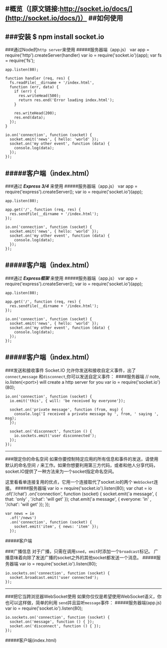 #概览（[原文链接:http://socket.io/docs/](http://socket.io/docs/)）
##如何使用
---
###安装
    $ npm install socket.io
---
###通过Node的`http server`来使用
#####服务器端（app.js）
    var app = require('http').createServer(handler)
    var io = require('socket.io')(app);
    var fs = require('fs');

    app.listen(80);

    function handler (req, res) {
      fs.readFile(__dirname + '/index.html',
      function (err, data) {
        if (err) {
          res.writeHead(500);
          return res.end('Error loading index.html');
        }

        res.writeHead(200);
        res.end(data);
      });
    }

    io.on('connection', function (socket) {
      socket.emit('news', { hello: 'world' });
      socket.on('my other event', function (data) {
        console.log(data);
      });
    });
#####客户端（index.html）
    <script src="/socket.io/socket.io.js"></script>
    <script>
      var socket = io('http://localhost');
      socket.on('news', function (data) {
        console.log(data);
        socket.emit('my other event', { my: 'data' });
      });
    </script>
---
###通过 ***Express 3/4*** 来使用
#####服务器端（app.js）
    var app = require('express').createServer();
    var io = require('socket.io')(app);

    app.listen(80);

    app.get('/', function (req, res) {
      res.sendfile(__dirname + '/index.html');
    });

    io.on('connection', function (socket) {
      socket.emit('news', { hello: 'world' });
      socket.on('my other event', function (data) {
        console.log(data);
      });
    });
#####客户端（index.html）
    <script src="/socket.io/socket.io.js"></script>
    <script>
      var socket = io.connect('http://localhost');
      socket.on('news', function (data) {
        console.log(data);
        socket.emit('my other event', { my: 'data' });
      });
    </script>
---
###通过 ***Express框架*** 来使用
#####服务器端（app.js）
    var app = require('express').createServer();
    var io = require('socket.io')(app);

    app.listen(80);

    app.get('/', function (req, res) {
      res.sendfile(__dirname + '/index.html');
    });

    io.on('connection', function (socket) {
      socket.emit('news', { hello: 'world' });
      socket.on('my other event', function (data) {
        console.log(data);
      });
    });
#####客户端（index.html）
    <script src="/socket.io/socket.io.js"></script>
    <script>
      var socket = io.connect('http://localhost');
      socket.on('news', function (data) {
        console.log(data);
        socket.emit('my other event', { my: 'data' });
      });
    </script>
---
###发送和接收事件
Socket.IO 允许你发送和接收自定义事件，出了`connect`,`message`
和`disconnect`,你可以发送自定义事件：
####服务器端
    // note, io.listen(&lt;port&gt;) will create a http server for you
    var io = require('socket.io')(80);

    io.on('connection', function (socket) {
      io.emit('this', { will: 'be received by everyone'});

      socket.on('private message', function (from, msg) {
        console.log('I received a private message by ', from, ' saying ', msg);
      });

      socket.on('disconnect', function () {
        io.sockets.emit('user disconnected');
      });
    });
---
###限定你的命名空间
如果你要控制特定应用的所有信息和事件的发送，请使用默认的命名空间
 `/` 来工作。如果你想要利用第三方代码，或者和他人分享代码，
 socket.IO提供了一种方法来为一个socket指定命名空间。

这里看看单连接复用的优点，它用一个连接取代了socket.io的两个
`WebSocket`连接。
#####服务器端
    var io = require('socket.io').listen(80);
    var chat = io
      .of('/chat')
      .on('connection', function (socket) {
        socket.emit('a message', {
            that: 'only'
          , '/chat': 'will get'
        });
        chat.emit('a message', {
            everyone: 'in'
          , '/chat': 'will get'
        });
      });

    var news = io
      .of('/news')
      .on('connection', function (socket) {
        socket.emit('item', { news: 'item' });
      });
#####客户端
    <script>
      var chat = io.connect('http://localhost/chat')
        , news = io.connect('http://localhost/news');

      chat.on('connect', function () {
        chat.emit('hi!');
      });

      news.on('news', function () {
        news.emit('woot');
      });
    </script>

---
###发送不稳定的消息
有时可以删除某些消息。假设您有一个应用程序,展示了关键字
*bieber* 的实时tweets。
如果某个客户端没有准备好就收信息（由于网速慢或其他问题，
或者因为他通过长轮询连接并且正好在请求响应周期的中间），
如果他不接收所有与bieber有关的tweets
在这种情况下,您可能想要发送这些消息是动荡的消息。
#####服务器端
    var io = require('socket.io').listen(80);

    io.sockets.on('connection', function (socket) {
      var tweets = setInterval(function () {
        getBieberTweet(function (tweet) {
          socket.volatile.emit('bieber tweet', tweet);
        });
      }, 100);

      socket.on('disconnect', function () {
        clearInterval(tweets);
      });
    });
---
###发送和接收数据([acknowledgements(ACKs)](http://baike.baidu.com/view/204040.htm?fr=aladdin))
有时候，当客户端确认消息接收后你可能想要调用一个回调函数。
为此，只需为`.send`,`.emit`传递一个函数作为最后一个参数即可。
更重要的是，当你使用`.emit`时，如果你已经确认*ACK*，就意味着你
也可以一起传递数据。
#####服务器端
    var io = require('socket.io').listen(80);

    io.sockets.on('connection', function (socket) {
      socket.on('ferret', function (name, fn) {
        fn('woot');
      });
    });
#####客户端
    <script>
      var socket = io(); // TIP: io() with no args does auto-discovery
      socket.on('connect', function () { // TIP: you can avoid listening on `connect` and listen on events directly too!
        socket.emit('ferret', 'tobi', function (data) {
          console.log(data); // data will be 'woot'
        });
      });
    </script>
---
###广播信息
对于广播，只需在调用`sned`，`emit`时添加一个`broadcast`标记。
广播意味着向除了发送广播的socket之外的其他socket都发送一个消息。
#####服务器端
    var io = require('socket.io').listen(80);

    io.sockets.on('connection', function (socket) {
      socket.broadcast.emit('user connected');
    });
---
###把它当跨浏览器WebSocket使用
如果你仅仅是希望使用WebSocket语义，你也可以这样做，简单的利用
`send`并且监听`message`事件：
#####服务器端(app.js)
    var io = require('socket.io').listen(80);

    io.sockets.on('connection', function (socket) {
      socket.on('message', function () { });
      socket.on('disconnect', function () { });
    });
#####客户端(index.html)
    <script>
      var socket = io('http://localhost/');
      socket.on('connect', function () {
        socket.send('hi');

        socket.on('message', function (msg) {
          // my msg
        });
      });
    </script>
如果你不关心重新连接逻辑等，可以看看[Engine.IO](https://github.com/Automattic/engine.io)，
这是Socket.IO使用的WebSocket语义传输层。
